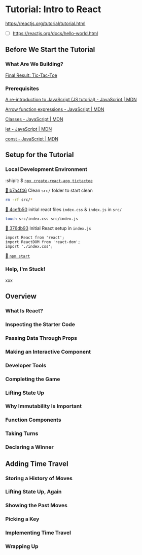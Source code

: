 # Tutorial: Intro to React

https://reactjs.org/tutorial/tutorial.html

- [ ] https://reactjs.org/docs/hello-world.html

## Before We Start the Tutorial



### What Are We Building?

[Final Result: Tic-Tac-Toe](https://codepen.io/gaearon/pen/gWWZgR?editors=0010)

### Prerequisites

[A re-introduction to JavaScript (JS tutorial) - JavaScript | MDN](https://developer.mozilla.org/en-US/docs/Web/JavaScript/A_re-introduction_to_JavaScript)

[Arrow function expressions - JavaScript | MDN](https://developer.mozilla.org/en-US/docs/Web/JavaScript/Reference/Functions/Arrow_functions)

[Classes - JavaScript | MDN](https://developer.mozilla.org/en-US/docs/Web/JavaScript/Reference/Classes)

[let - JavaScript | MDN](https://developer.mozilla.org/en-US/docs/Web/JavaScript/Reference/Statements/let)

[const - JavaScript | MDN](https://developer.mozilla.org/en-US/docs/Web/JavaScript/Reference/Statements/const)

## Setup for the Tutorial

### Local Development Environment

:shipit: $ [`npx create-react-app tictactoe`](https://github.com/arafatm/learn-reactjs-tutorial/commit/bcecaf55349d8bf25dc24332bd5dd85983040dcc)

[:ship: b7a4f46](https://github.com/arafatm/learn-reactjs-tutorial/commit/b7a4f46)
Clean `src/` folder to start clean
```bash
rm -rf src/*
```

[:ship: 4cefb50](https://github.com/arafatm/learn-reactjs-tutorial/commit/4cefb50)
initial react files `index.css` & `index.js` in `src/`
```bash
touch src/index.css src/index.js
```

[:ship: 376db93](https://github.com/arafatm/learn-reactjs-tutorial/commit/376db93)
Initial React setup in `index.js`
```react
import React from 'react';
import ReactDOM from 'react-dom';
import './index.css';
```

[:ship: `npm start`](http://localhost:3000/)

### Help, I'm Stuck!

xxx

## Overview

### What Is React?

### Inspecting the Starter Code

### Passing Data Through Props

### Making an Interactive Component

### Developer Tools

### Completing the Game

### Lifting State Up

### Why Immutability Is Important

### Function Components

### Taking Turns

### Declaring a Winner

## Adding Time Travel

### Storing a History of Moves

### Lifting State Up, Again

### Showing the Past Moves

### Picking a Key

### Implementing Time Travel

### Wrapping Up
